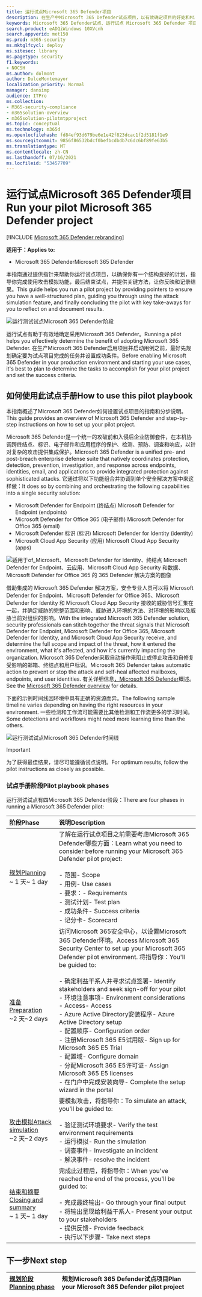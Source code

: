 ```yaml
---
title: 运行试点Microsoft 365 Defender项目
description: 在生产中Microsoft 365 Defender试点项目，以有效确定项目的好处和Microsoft 365 Defender。
keywords: Microsoft 365 Defender试点、运行试点 Microsoft 365 Defender 项目、评估生产中的 Microsoft 365 Defender、Microsoft 365 Defender 试验项目、网络安全、高级永久性威胁、企业安全、设备、设备、标识、用户、数据、应用程序、事件、自动调查和修正、高级搜寻
search.product: eADQiWindows 10XVcnh
search.appverid: met150
ms.prod: m365-security
ms.mktglfcycl: deploy
ms.sitesec: library
ms.pagetype: security
f1.keywords:
- NOCSH
ms.author: dolmont
author: DulceMontemayor
localization_priority: Normal
manager: dansimp
audience: ITPro
ms.collection:
- M365-security-compliance
- m365solution-overview
- m365solution-pilotmtpproject
ms.topic: conceptual
ms.technology: m365d
ms.openlocfilehash: fd84ef93d679be6e1e42f823dcac1f2d5181f1e9
ms.sourcegitcommit: 9856f86532bdcf0befbcdbdb7c6dc6bf89fe63b5
ms.translationtype: MT
ms.contentlocale: zh-CN
ms.lasthandoff: 07/16/2021
ms.locfileid: "53457709"
---
```

# <a name="run-your-pilot-microsoft-365-defender-project"></a><span data-ttu-id="09608-104">运行试点Microsoft 365 Defender项目</span><span class="sxs-lookup"><span data-stu-id="09608-104">Run your pilot Microsoft 365 Defender project</span></span> 

[!INCLUDE [Microsoft 365 Defender rebranding](../includes/microsoft-defender.md)]


<span data-ttu-id="09608-105">**适用于：**</span><span class="sxs-lookup"><span data-stu-id="09608-105">**Applies to:**</span></span>
- <span data-ttu-id="09608-106">Microsoft 365 Defender</span><span class="sxs-lookup"><span data-stu-id="09608-106">Microsoft 365 Defender</span></span>


<span data-ttu-id="09608-107">本指南通过提供指针来帮助你运行试点项目，以确保你有一个结构良好的计划，指导你完成使用攻击模拟功能，最后结束试点，并提供关键方法，让你反映和记录结果。</span><span class="sxs-lookup"><span data-stu-id="09608-107">This guide helps you run a pilot project by providing pointers to ensure you have a well-structured plan, guiding you through using the attack simulation feature, and finally concluding the pilot with key take-aways for you to reflect on and document results.</span></span>

![运行测试试点Microsoft 365 Defender阶段](../../media/pilotphases.png)


<span data-ttu-id="09608-109">运行试点有助于有效地确定采用Microsoft 365 Defender。</span><span class="sxs-lookup"><span data-stu-id="09608-109">Running a pilot helps you effectively determine the benefit of adopting Microsoft 365 Defender.</span></span> <span data-ttu-id="09608-110">在生产Microsoft 365 Defender启用项目并启动用例之前，最好先规划确定要为试点项目完成的任务并设置成功条件。</span><span class="sxs-lookup"><span data-stu-id="09608-110">Before enabling Microsoft 365 Defender in your production environment and starting your use cases, it's best to plan to determine the tasks to accomplish for your pilot project and set the success criteria.</span></span> 


## <a name="how-to-use-this-pilot-playbook"></a><span data-ttu-id="09608-111">如何使用此试点手册</span><span class="sxs-lookup"><span data-stu-id="09608-111">How to use this pilot playbook</span></span>

<span data-ttu-id="09608-112">本指南概述了Microsoft 365 Defender如何设置试点项目的指南和分步说明。</span><span class="sxs-lookup"><span data-stu-id="09608-112">This guide provides an overview of Microsoft 365 Defender and step-by-step instructions on how to set up your pilot project.</span></span> 

<span data-ttu-id="09608-113">Microsoft 365 Defender是一个统一的攻破前和入侵后企业防御套件，在本机协调跨终结点、标识、电子邮件和应用程序的保护、检测、预防、调查和响应，以针对复杂的攻击提供集成保护。</span><span class="sxs-lookup"><span data-stu-id="09608-113">Microsoft 365 Defender is a unified pre- and post-breach enterprise defense suite that natively coordinates protection, detection, prevention, investigation, and response across endpoints, identities, email, and applications to provide integrated protection against sophisticated attacks.</span></span> <span data-ttu-id="09608-114">它通过将以下功能组合并协调到单个安全解决方案中来这样做：</span><span class="sxs-lookup"><span data-stu-id="09608-114">It does so by combining and orchestrating the following capabilities into a single security solution:</span></span>

- <span data-ttu-id="09608-115">Microsoft Defender for Endpoint (终结点) </span><span class="sxs-lookup"><span data-stu-id="09608-115">Microsoft Defender for Endpoint (endpoints)</span></span>
- <span data-ttu-id="09608-116">Microsoft Defender for Office 365 (电子邮件) </span><span class="sxs-lookup"><span data-stu-id="09608-116">Microsoft Defender for Office 365 (email)</span></span>
- <span data-ttu-id="09608-117">Microsoft Defender 标识 (标识) </span><span class="sxs-lookup"><span data-stu-id="09608-117">Microsoft Defender for Identity (identity)</span></span>
- <span data-ttu-id="09608-118">Microsoft Cloud App Security (应用) </span><span class="sxs-lookup"><span data-stu-id="09608-118">Microsoft Cloud App Security (apps)</span></span>

![适用于of_Microsoft、Microsoft Defender for Identity、终结点 Microsoft Defender for Endpoint、云应用、Microsoft Cloud App Security 和数据、Microsoft Defender for Office 365 的 365 Defender 解决方案的图像](../../media/mtp/m365pillars.png)

<span data-ttu-id="09608-120">借助集成的 Microsoft 365 Defender 解决方案，安全专业人员可以将 Microsoft Defender for Endpoint、Microsoft Defender for Office 365、Microsoft Defender for Identity 和 Microsoft Cloud App Security 接收的威胁信号汇集在一起，并确定威胁的完整范围和影响、威胁进入环境的方法、对环境的影响以及威胁当前对组织的影响。</span><span class="sxs-lookup"><span data-stu-id="09608-120">With the integrated Microsoft 365 Defender solution, security professionals can stitch together the threat signals that Microsoft Defender for Endpoint, Microsoft Defender for Office 365, Microsoft Defender for Identity, and Microsoft Cloud App Security receive, and determine the full scope and impact of the threat, how it entered the environment, what it's affected, and how it's currently impacting the organization.</span></span> <span data-ttu-id="09608-121">Microsoft 365 Defender采取自动操作来阻止或停止攻击和自修复受影响的邮箱、终结点和用户标识。</span><span class="sxs-lookup"><span data-stu-id="09608-121">Microsoft 365 Defender takes automatic action to prevent or stop the attack and self-heal affected mailboxes, endpoints, and user identities.</span></span> <span data-ttu-id="09608-122">有关详细信息[，Microsoft 365 Defender](microsoft-365-defender.md)概述。</span><span class="sxs-lookup"><span data-stu-id="09608-122">See the [Microsoft 365 Defender overview](microsoft-365-defender.md) for details.</span></span>

<span data-ttu-id="09608-123">下面的示例时间线因环境中具有正确的资源而异。</span><span class="sxs-lookup"><span data-stu-id="09608-123">The following sample timeline varies depending on having the right resources in your environment.</span></span> <span data-ttu-id="09608-124">一些检测和工作流可能需要比其他检测和工作流更多的学习时间。</span><span class="sxs-lookup"><span data-stu-id="09608-124">Some detections and workflows might need more learning time than the others.</span></span>

![运行测试试点Microsoft 365 Defender时间线](../../media/phase-diagrams/pilot-phases.png)

> [!IMPORTANT]
> <span data-ttu-id="09608-126">为了获得最佳结果，请尽可能遵循试点说明。</span><span class="sxs-lookup"><span data-stu-id="09608-126">For optimum results, follow the pilot instructions as closely as possible.</span></span>

### <a name="pilot-playbook-phases"></a><span data-ttu-id="09608-127">试点手册阶段</span><span class="sxs-lookup"><span data-stu-id="09608-127">Pilot playbook phases</span></span>

<span data-ttu-id="09608-128">运行测试试点有四Microsoft 365 Defender阶段：</span><span class="sxs-lookup"><span data-stu-id="09608-128">There are four phases in running a Microsoft 365 Defender pilot:</span></span>

|<span data-ttu-id="09608-129">阶段</span><span class="sxs-lookup"><span data-stu-id="09608-129">Phase</span></span> | <span data-ttu-id="09608-130">说明</span><span class="sxs-lookup"><span data-stu-id="09608-130">Description</span></span> |
|:-------|:-----|
| [<span data-ttu-id="09608-131">规划</span><span class="sxs-lookup"><span data-stu-id="09608-131">Planning</span></span>](m365d-pilot-plan.md)<br> <span data-ttu-id="09608-132">~ 1 天</span><span class="sxs-lookup"><span data-stu-id="09608-132">~ 1 day</span></span>| <span data-ttu-id="09608-133">了解在运行试点项目之前需要考虑Microsoft 365 Defender哪些方面：</span><span class="sxs-lookup"><span data-stu-id="09608-133">Learn what you need to consider before running your Microsoft 365 Defender pilot project:</span></span> <br><br><span data-ttu-id="09608-134">- 范围</span><span class="sxs-lookup"><span data-stu-id="09608-134">- Scope</span></span> <br> <span data-ttu-id="09608-135">- 用例</span><span class="sxs-lookup"><span data-stu-id="09608-135">- Use cases</span></span> <br><span data-ttu-id="09608-136">- 要求：</span><span class="sxs-lookup"><span data-stu-id="09608-136">- Requirements</span></span> <br><span data-ttu-id="09608-137">- 测试计划</span><span class="sxs-lookup"><span data-stu-id="09608-137">- Test plan</span></span> <br> <span data-ttu-id="09608-138">- 成功条件</span><span class="sxs-lookup"><span data-stu-id="09608-138">- Success criteria</span></span> <br> <span data-ttu-id="09608-139">- 记分卡</span><span class="sxs-lookup"><span data-stu-id="09608-139">- Scorecard</span></span> 
| [<span data-ttu-id="09608-140">准备</span><span class="sxs-lookup"><span data-stu-id="09608-140">Preparation</span></span>](m365d-evaluation.md) <br><span data-ttu-id="09608-141">~2 天</span><span class="sxs-lookup"><span data-stu-id="09608-141">~2 days</span></span>|  <span data-ttu-id="09608-142">访问Microsoft 365安全中心，以设置Microsoft 365 Defender环境。</span><span class="sxs-lookup"><span data-stu-id="09608-142">Access Microsoft 365 Security Center to set up your Microsoft 365 Defender pilot  environment.</span></span> <span data-ttu-id="09608-143">将指导你：</span><span class="sxs-lookup"><span data-stu-id="09608-143">You'll be guided to:</span></span><br><br><span data-ttu-id="09608-144">- 确定利益干系人并寻求试点签署</span><span class="sxs-lookup"><span data-stu-id="09608-144">- Identify stakeholders and seek sign-off for your pilot</span></span> <br> <span data-ttu-id="09608-145">- 环境注意事项</span><span class="sxs-lookup"><span data-stu-id="09608-145">- Environment considerations</span></span> <br><span data-ttu-id="09608-146">- Access</span><span class="sxs-lookup"><span data-stu-id="09608-146">- Access</span></span> <br><span data-ttu-id="09608-147">- Azure Active Directory安装程序</span><span class="sxs-lookup"><span data-stu-id="09608-147">- Azure Active Directory setup</span></span> <br> <span data-ttu-id="09608-148">- 配置顺序</span><span class="sxs-lookup"><span data-stu-id="09608-148">- Configuration order</span></span> <br> <span data-ttu-id="09608-149">- 注册Microsoft 365 E5试用版</span><span class="sxs-lookup"><span data-stu-id="09608-149">- Sign up for Microsoft 365 E5 Trial</span></span> <br> <span data-ttu-id="09608-150">- 配置域</span><span class="sxs-lookup"><span data-stu-id="09608-150">- Configure domain</span></span> <br><span data-ttu-id="09608-151">- 分配Microsoft 365 E5许可证</span><span class="sxs-lookup"><span data-stu-id="09608-151">- Assign Microsoft 365 E5 licenses</span></span> <br> <span data-ttu-id="09608-152">- 在门户中完成安装向导</span><span class="sxs-lookup"><span data-stu-id="09608-152">- Complete the setup wizard in the portal</span></span>|
| [<span data-ttu-id="09608-153">攻击模拟</span><span class="sxs-lookup"><span data-stu-id="09608-153">Attack simulation</span></span>](m365d-pilot-simulate.md) <br><span data-ttu-id="09608-154">~2 天</span><span class="sxs-lookup"><span data-stu-id="09608-154">~2 days</span></span>| <span data-ttu-id="09608-155">要模拟攻击，将指导你：</span><span class="sxs-lookup"><span data-stu-id="09608-155">To simulate an attack, you'll be guided to:</span></span><br><br><span data-ttu-id="09608-156">- 验证测试环境要求</span><span class="sxs-lookup"><span data-stu-id="09608-156">- Verify the test environment requirements</span></span> <br><span data-ttu-id="09608-157">- 运行模拟</span><span class="sxs-lookup"><span data-stu-id="09608-157">-  Run the simulation</span></span> <br><span data-ttu-id="09608-158">- 调查事件</span><span class="sxs-lookup"><span data-stu-id="09608-158">- Investigate an incident</span></span> <br><span data-ttu-id="09608-159">- 解决事件</span><span class="sxs-lookup"><span data-stu-id="09608-159">- resolve the incident</span></span> 
| [<span data-ttu-id="09608-160">结束和摘要</span><span class="sxs-lookup"><span data-stu-id="09608-160">Closing and summary</span></span>](m365d-pilot-close.md) <br><span data-ttu-id="09608-161">~ 1 天</span><span class="sxs-lookup"><span data-stu-id="09608-161">~ 1 day</span></span>| <span data-ttu-id="09608-162">完成此过程后，将指导你：</span><span class="sxs-lookup"><span data-stu-id="09608-162">When you've reached the end of the process, you'll be guided to:</span></span><br><br><span data-ttu-id="09608-163">- 完成最终输出</span><span class="sxs-lookup"><span data-stu-id="09608-163">- Go through your final output</span></span><br><span data-ttu-id="09608-164">- 将输出呈现给利益干系人</span><span class="sxs-lookup"><span data-stu-id="09608-164">- Present your output to your stakeholders</span></span> <br><span data-ttu-id="09608-165">- 提供反馈</span><span class="sxs-lookup"><span data-stu-id="09608-165">- Provide feedback</span></span> <br><span data-ttu-id="09608-166">- 执行以下步骤</span><span class="sxs-lookup"><span data-stu-id="09608-166">- Take next steps</span></span> 

## <a name="next-step"></a><span data-ttu-id="09608-167">下一步</span><span class="sxs-lookup"><span data-stu-id="09608-167">Next step</span></span>

|[<span data-ttu-id="09608-168">规划阶段</span><span class="sxs-lookup"><span data-stu-id="09608-168">Planning phase</span></span>](m365d-pilot-plan.md) | <span data-ttu-id="09608-169">规划Microsoft 365 Defender试点项目</span><span class="sxs-lookup"><span data-stu-id="09608-169">Plan your Microsoft 365 Defender pilot project</span></span> 
|:-------|:-----|

